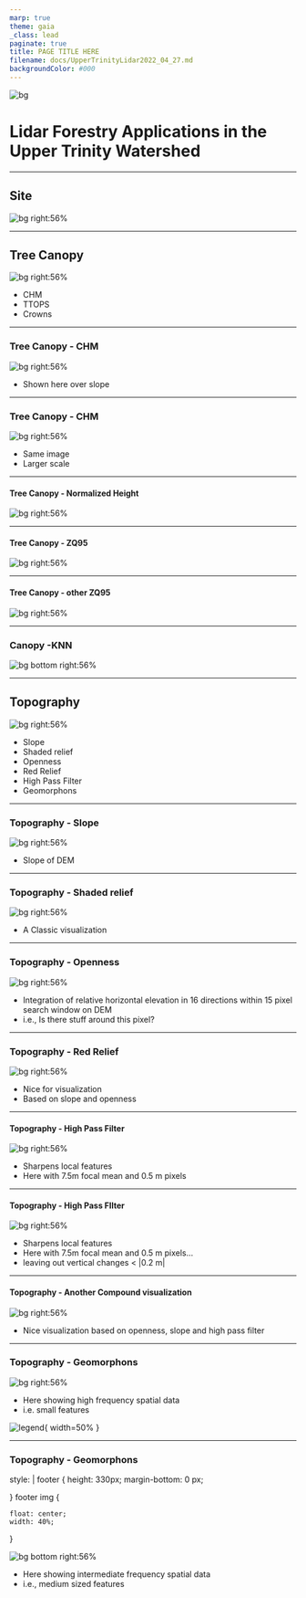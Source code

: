 ```yaml
---
marp: true
theme: gaia
_class: lead
paginate: true
title: PAGE TITLE HERE
filename: docs/UpperTrinityLidar2022_04_27.md
backgroundColor: #000
---
```


<!-- _class: invert -->
<!-- _color: #ade396 -->
![bg](img/sale_2.png)


Lidar Forestry Applications in the Upper Trinity Watershed  <!-- fit -->
=====

---
## Site
<!-- _color: green -->
![bg right:56%](img/Region.png)


---
## Tree Canopy
<!-- _color: green -->
![bg right:56%](img/sale_2.png)

- CHM
- TTOPS
- Crowns


---
### Tree Canopy - CHM
<!-- _color: green -->
![bg right:56%](img/CHMonSLP2.png)


- Shown here over slope

---

### Tree Canopy - CHM
<!-- _color: green -->
![bg right:56%](img/CHMonSLP.png)

- Same image
- Larger scale


---
#### Tree Canopy - Normalized Height
<!-- _color: green -->
![bg right:56%](img/Norm1.png)


---
#### Tree Canopy - ZQ95
<!-- _color: green -->
![bg right:56%](img/ZQ95.png)


---
#### Tree Canopy - other ZQ95 
<!-- _color: green -->
![bg right:56%](img/2_5dZQ95.png)


---
### Canopy -KNN
<!-- _color: green -->
![bg bottom right:56%](img/KnnClassification.svg)


---
## Topography
<!-- _color: green -->
![bg right:56%](img/sale_2.png)

- Slope
- Shaded relief
- Openness
- Red Relief
- High Pass Filter
- Geomorphons


---
### Topography - Slope
<!-- _color: green -->
![bg right:56%](img/slp_05.png)

- Slope of DEM


---
### Topography - Shaded relief
<!-- _color: green -->
![bg right:56%](img/shd_05.png)

- A Classic visualization

---
### Topography - Openness
<!-- _color: green -->
![bg right:56%](img/openess_15_05.png)

- Integration of relative horizontal elevation in 16 directions within 15 pixel search window on DEM
- i.e., Is there stuff around this pixel?


---
### Topography - Red Relief
<!-- _color: green -->
![bg right:56%](img/HIS_slp_op_RRIM.png)

- Nice for visualization
- Based on slope and openness


---
#### Topography - High Pass Filter
<!-- _color: green -->
![bg right:56%](img/hp_15_05.png)

- Sharpens local features
- Here with 7.5m focal mean and 0.5 m pixels


---
#### Topography - High Pass FIlter
<!-- _color: green -->
![bg right:56%](img/hp_15_05_outliers.png)

- Sharpens local features
- Here with 7.5m focal mean and 0.5 m pixels...
- leaving out vertical changes < |0.2 m|


---
#### Topography - Another Compound visualization
<!-- _color: green -->
![bg right:56%](img/rgb_open_slp_hp.png)

- Nice visualization based on openness, slope and high pass filter


---
### Topography - Geomorphons
<!-- _color: green
-->

![bg right:56%](img/Geomorphon03_0_0__05.png)

- Here showing high frequency spatial data 
- i.e. small features


![legend](img/legend.png){ width=50% }


---
### Topography - Geomorphons
<!-- _color: green -->
<!-- _footer: "![](img/geomorphon.png)" -->

style: |
footer {
    height: 330px;
    margin-bottom: 0 px;

}
footer img {

    float: center;
    width: 40%;
 }


![bg bottom right:56%](img/geomorphon15_03_01__05.png)

- Here showing intermediate frequency spatial data
- i.e., medium sized features

